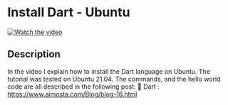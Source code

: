 # Install Dart - Ubuntu

[![Watch the video](https://img.youtube.com/vi/FaEbdSguqEg/hqdefault.jpg)](https://youtu.be/FaEbdSguqEg)

## Description

  

In the video I explain how to install the Dart language on Ubuntu. The tutorial was tested on Ubuntu 21.04.
The commands, and the hello world code are all described in the following post:
🔗 Dart : https://www.aimosta.com/Blog/blog-16.html

